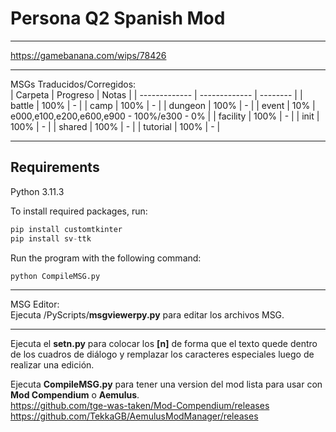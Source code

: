 # Persona Q2 Spanish Mod
--------
https://gamebanana.com/wips/78426

--------
MSGs Traducidos/Corregidos: <br>
| Carpeta     | Progreso      | Notas     |
| ------------- | ------------- | -------- |
| battle          | 100%         |  - |
| camp           | 100%         | -  |
| dungeon           | 100%         | -  |
| event           | 10%         | e000,e100,e200,e600,e900 - 100%/e300 - 0%  |
| facility           | 100%         | -  |
| init           | 100%         | -  |
| shared           | 100%         | -  |
| tutorial           | 100%         | -  |

--------
Requirements
--------
Python 3.11.3

To install required packages, run:
```python
pip install customtkinter
pip install sv-ttk
```
Run the program with the following command:
```python
python CompileMSG.py
```
--------
MSG Editor:<br>
Ejecuta /PyScripts/<b>msgviewerpy.py</b> para editar los archivos MSG.<br>

--------

Ejecuta el <b>setn.py</b> para colocar los <b>[n]</b> de forma que el texto quede dentro de los cuadros de diálogo y remplazar los caracteres especiales luego de realizar una edición.

Ejecuta <b>CompileMSG.py</b> para tener una version del mod lista para usar con <b>Mod Compendium</b> o <b>Aemulus</b>.<br>
https://github.com/tge-was-taken/Mod-Compendium/releases<br>
https://github.com/TekkaGB/AemulusModManager/releases
